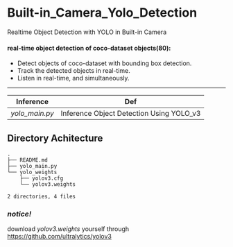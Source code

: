 # Built-in_Camera_Yolo_Detection
Realtime Object Detection with YOLO in Built-in Camera

#### real-time object detection of coco-dataset objects(80):
* Detect objects of coco-dataset with bounding box detection.
* Track the detected objects in real-time.
* Listen in real-time, and simultaneously.


---
| Inference | Def | 
|----------|----------|
| *yolo_main.py*   | Inference Object Detection Using YOLO_v3   |    



## Directory Achitecture

```
.
├── README.md
├── yolo_main.py
└── yolo_weights
    ├── yolov3.cfg
    └── yolov3.weights

2 directories, 4 files
```
### *notice!*
download *yolov3.weights* yourself through https://github.com/ultralytics/yolov3

